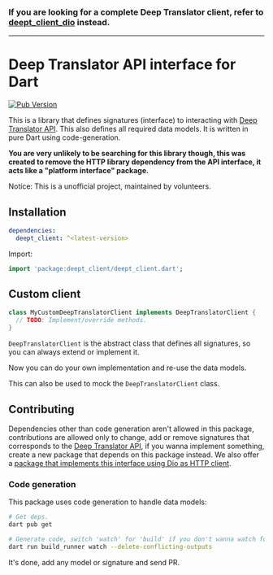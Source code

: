 ### If you are looking for a complete Deep Translator client, refer to [deept_client_dio](https://pub.dev/packages/deept_client_dio) instead.

---

# Deep Translator API interface for Dart

[![Pub Version](https://img.shields.io/pub/v/deept_client)](https://pub.dev/packages/deept_client)

This is a library that defines signatures (interface) to interacting with [Deep Translator API](https://deep-translator-api.azurewebsites.net/docs). This also defines all required data models. It is written in pure Dart using code-generation.

**You are very unlikely to be searching for this library though, this was created to remove the HTTP library dependency from the API interface, it acts like a "platform interface" package.**

Notice: This is a unofficial project, maintained by volunteers.

## Installation

```yaml
dependencies:
  deept_client: ^<latest-version>
```

Import:

```dart
import 'package:deept_client/deept_client.dart';
```

## Custom client

```dart
class MyCustomDeepTranslatorClient implements DeepTranslatorClient {
  // TODO: Implement/override methods.
}
```

`DeepTranslatorClient` is the abstract class that defines all signatures, so you can always extend or implement it.

Now you can do your own implementation and re-use the data models.

This can also be used to mock the `DeepTranslatorClient` class.

## Contributing

Dependencies other than code generation aren't allowed in this package, contributions are allowed only to change, add or remove signatures that corresponds to the [Deep Translator API](https://deep-translator-api.azurewebsites.net/docs), if you wanna implement something, create a new package that depends on this package instead. We also offer a [package that implements this interface using Dio as HTTP client](https://github.com/alexrintt/deept.dart/tree/master/packages/deept_client_dio).

### Code generation

This package uses code generation to handle data models:

```bash
# Get deps.
dart pub get

# Generate code, switch 'watch' for 'build' if you don't wanna watch for file changes.
dart run build_runner watch --delete-conflicting-outputs
```

It's done, add any model or signature and send PR.
